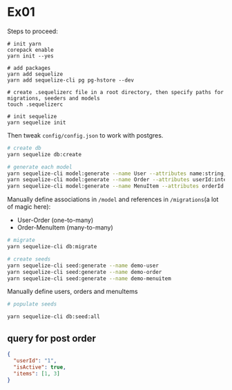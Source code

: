 # Ex01

Steps to proceed:

```shell
# init yarn
corepack enable
yarn init --yes

# add packages
yarn add sequelize
yarn add sequelize-cli pg pg-hstore --dev

# create .sequelizerc file in a root directory, then specify paths for migrations, seeders and models
touch .sequelizerc

# init sequelize
yarn sequelize init
```

Then tweak `config/config.json` to work with postgres.

```sh
# create db
yarn sequelize db:create

# generate each model
yarn sequelize-cli model:generate --name User --attributes name:string,orders:array:integer,role:string
yarn sequelize-cli model:generate --name Order --attributes userId:integer,isActive:boolean,items:array:integer
yarn sequelize-cli model:generate --name MenuItem --attributes orderId:integer,title:string,picture:string,cost:integer,callQuantity:integer,description:string
```

Manually define associations in `/model` and references in `/migrations`(a lot of magic here):

- User-Order (one-to-many)
- Order-MenuItem (many-to-many)

```sh
# migrate
yarn sequelize-cli db:migrate

# create seeds
yarn sequelize-cli seed:generate --name demo-user
yarn sequelize-cli seed:generate --name demo-order
yarn sequelize-cli seed:generate --name demo-menuitem
```

Manually define users, orders and menuItems

```sh
# populate seeds

yarn sequelize-cli db:seed:all
```

## query for post order

```json
{
  "userId": "1",
  "isActive": true,
  "items": [1, 3]
}
```
